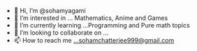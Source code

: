 - 👋 Hi, I’m @sohamyagami
- 👀 I’m interested in ... Mathematics, Anime and Games
- 🌱 I’m currently learning ...Programming and Pure math topics
- 💞️ I’m looking to collaborate on ...
- 📫 How to reach me ...sohamchatterjee999@gmail.com

<!---
sohamyagami/sohamyagami is a ✨ special ✨ repository because its `README.md` (this file) appears on your GitHub profile.
You can click the Preview link to take a look at your changes.
--->
